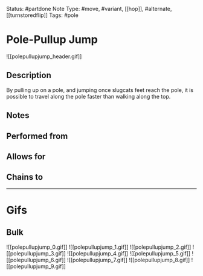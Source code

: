 Status: #partdone 
Note Type: #move, #variant, [[hop]], #alternate, [[turnstoredflip]]
Tags: #pole 

# Pole-Pullup Jump
![[polepullupjump_header.gif]]
## Description
By pulling up on a pole, and jumping once slugcats feet reach the pole, it is possible to travel along the pole faster than walking along the top.

## Notes


## Performed from

## Allows for


## Chains to


___
# Gifs
## Bulk
![[polepullupjump_0.gif]]
![[polepullupjump_1.gif]]
![[polepullupjump_2.gif]]
![[polepullupjump_3.gif]]
![[polepullupjump_4.gif]]
![[polepullupjump_5.gif]]
![[polepullupjump_6.gif]]
![[polepullupjump_7.gif]]
![[polepullupjump_8.gif]]
![[polepullupjump_9.gif]]